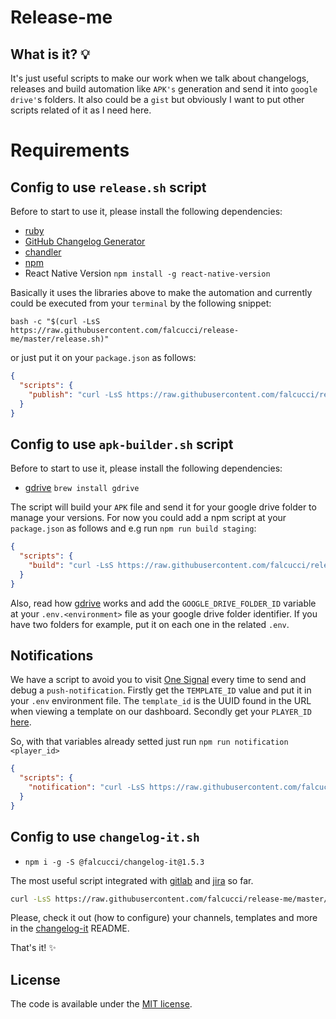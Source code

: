 # Release-me 

## What is it? :bulb:

It's just useful scripts to make our work when we talk about changelogs, releases and build automation like `APK's` generation and send it into `google drive'`s folders. It also could be a `gist` but obviously I want to put other scripts related of it as I need here.

# Requirements

## Config to use `release.sh` script

Before to start to use it, please install the following dependencies:

* [ruby](https://www.ruby-lang.org/en/documentation/installation/)
* [GitHub Changelog Generator](https://github.com/github-changelog-generator/github-changelog-generator)
* [chandler](https://github.com/mattbrictson/chandler)
* [npm](https://github.com/creationix/nvm)
* React Native Version `npm install -g react-native-version`

Basically it uses the libraries above to make the automation and currently could be executed from your `terminal` by the following snippet: 
```shell
bash -c "$(curl -LsS https://raw.githubusercontent.com/falcucci/release-me/master/release.sh)"
```
or just put it on your `package.json` as follows:

```json
{
  "scripts": {
    "publish": "curl -LsS https://raw.githubusercontent.com/falcucci/release-me/master/release.sh | bash -s"
  }
}
```

## Config to use `apk-builder.sh` script

Before to start to use it, please install the following dependencies:

* [gdrive](https://github.com/prasmussen/gdrive) `brew install gdrive`

The script will build your `APK` file and send it for your google drive folder to manage your versions. For now you could add a npm script at your `package.json` as follows and e.g run `npm run build staging`:
```json
{
  "scripts": {
    "build": "curl -LsS https://raw.githubusercontent.com/falcucci/release-me/master/apk-builder.sh | bash -s",
  }
}
```

Also, read how [gdrive](https://github.com/prasmussen/gdrive) works and add the `GOOGLE_DRIVE_FOLDER_ID` variable at your `.env.<environment>` file as your google drive folder identifier. If you have two folders for example, put it on each one in the related `.env`.

## Notifications

We have a script to avoid you to visit [One Signal](https://onesignal.com/) every time to send and debug a `push-notification`. Firstly get the `TEMPLATE_ID` value and put it in your `.env` environment file. The `template_id` is the UUID found in the URL when viewing a template on our dashboard. Secondly get your `PLAYER_ID` [here](https://documentation.onesignal.com/docs/player-id).

So, with that variables already setted just run `npm run notification <player_id>`

```json
{
  "scripts": {
    "notification": "curl -LsS https://raw.githubusercontent.com/falcucci/release-me/master/notification.sh | bash -s",
  }
}
```

## Config to use `changelog-it.sh`

* `npm i -g -S @falcucci/changelog-it@1.5.3`

The most useful script integrated with [gitlab]() and [jira]() so far.

```bash
curl -LsS https://raw.githubusercontent.com/falcucci/release-me/master/changelog-it.sh | bash -s <semantic-version> <summary>
```

Please, check it out (how to configure) your channels, templates and more in the [changelog-it](https://github.com/falcucci/jira-changelog) README.

That's it! :sparkles:

## License

The code is available under the [MIT license](LICENSE).
